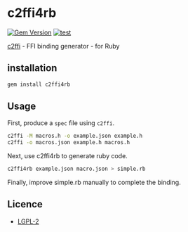 # c2ffi4rb

[![Gem Version](https://badge.fury.io/rb/c2ffi4rb.svg)](https://badge.fury.io/rb/c2ffi4rb)
[![test](https://github.com/kojix2/c2ffi4rb/actions/workflows/ci.yml/badge.svg)](https://github.com/kojix2/c2ffi4rb/actions/workflows/ci.yml)


[c2ffi](https://github.com/rpav/c2ffi) - FFI binding generator - for Ruby

## installation

```sh
gem install c2ffi4rb
```

## Usage

First, produce a `spec` file using `c2ffi`.

```sh
c2ffi -M macros.h -o example.json example.h
c2ffi -o macros.json example.h macros.h
```

Next, use c2ffi4rb to generate ruby code.

```sh
c2ffi4rb example.json macro.json > simple.rb
```

Finally, improve simple.rb manually to complete the binding.

## Licence

- [LGPL-2](https://github.com/rpav/c2ffi-ruby/blob/master/c2ffi-ruby.gemspec)

